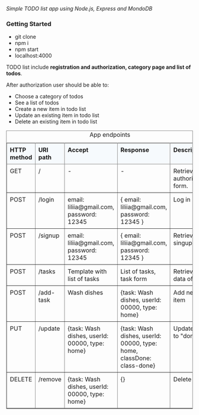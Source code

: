 <i>Simple TODO list app using Node.js, Express and MondoDB</i>

<h3>Getting Started</h3>

- git clone
- npm i
- npm start
- localhost:4000

TODO list include <b>registration and authorization, category page and list of todos</b>.

After authorization user should be able to:
- Choose a category of todos
- See a list of todos
- Create a new item in todo list
- Update an existing item in todo list
- Delete an existing item in todo list



<table cellpadding="4" cellspacing="0" summary="" class="table" frame="border" border="1" rules="all">
    <caption>
        <span class="tablecap">App endpoints</span>
    </caption>
    <colgroup>
        <col style="width:18.75%">
        <col style="width:13.5%">
        <col style="width:13.75%">
        <col style="width:13.75%">
        <col style="width:23.75%">
    </colgroup>
    <thead class="thead" style="text-align:left;">
    <tr class="row">
        <th style="text-align:left;vertical-align:top;background: #f6fafd; padding: 8px">HTTP method</th>
        <th style="text-align:left;vertical-align:top;background: #f6fafd; padding: 8px">URI path</th>
        <th style="text-align:left;vertical-align:top;background: #f6fafd; padding: 8px">Accept</th>
        <th style="text-align:left;vertical-align:top;background: #f6fafd; padding: 8px">Response</th>
        <th style="text-align:left;vertical-align:top;background: #f6fafd; padding: 8px">Description</th>
    </tr>
    </thead>
    <tbody class="tbody">
    <tr class="row">
        <td style="text-align:left;vertical-align:top; padding: 8px">GET</td>
        <td style="text-align:left;vertical-align:top; padding: 8px">/</td>
        <td style="text-align:left;vertical-align:top; padding: 8px">-</td>
        <td style="text-align:left;vertical-align:top; padding: 8px">-</td>
        <td style="text-align:left;vertical-align:top; padding: 8px">Retrieves authorization form.</td>
    </tr>
    <tr class="row">
        <td style="text-align:left;vertical-align:top; padding: 8px">POST</td>
        <td style="text-align:left;vertical-align:top; padding: 8px">/login</td>
        <td style="text-align:left;vertical-align:top; padding: 8px">email: liliia@gmail.com, password: 12345</td>
        <td style="text-align:left;vertical-align:top; padding: 8px">{ email: liliia@gmail.com, password: 12345 } </td>
        <td style="text-align:left;vertical-align:top; padding: 8px">Log in</td>
    </tr>
    <tr class="row">
        <td style="text-align:left;vertical-align:top; padding: 8px">POST</td>
        <td style="text-align:left;vertical-align:top; padding: 8px">/signup</td>
        <td style="text-align:left;vertical-align:top; padding: 8px">email: liliia@gmail.com, password: 12345</td>
        <td style="text-align:left;vertical-align:top; padding: 8px">{ email: liliia@gmail.com, password: 12345 } </td>
        <td style="text-align:left;vertical-align:top; padding: 8px">Retrieves singup data</td>
    </tr>
    <tr class="row">
        <td style="text-align:left;vertical-align:top; padding: 8px">POST</td>
        <td style="text-align:left;vertical-align:top; padding: 8px">/tasks</td>
        <td style="text-align:left;vertical-align:top; padding: 8px">Template with list of tasks</td>
        <td style="text-align:left;vertical-align:top; padding: 8px">List of tasks, task form</td>
        <td style="text-align:left;vertical-align:top; padding: 8px">Retrieves data of tasks</td>
    </tr>
    <tr class="row">
        <td style="text-align:left;vertical-align:top; padding: 8px">POST</td>
        <td style="text-align:left;vertical-align:top; padding: 8px">/add-task</td>
        <td style="text-align:left;vertical-align:top; padding: 8px">Wash dishes</td>
        <td style="text-align:left;vertical-align:top; padding: 8px">{task: Wash dishes, userId: 00000, type: home}</td>
        <td style="text-align:left;vertical-align:top; padding: 8px">Add new item</td>
    </tr>
    <tr class="row">
        <td style="text-align:left;vertical-align:top; padding: 8px">PUT</td>
        <td style="text-align:left;vertical-align:top; padding: 8px">/update</td>
        <td style="text-align:left;vertical-align:top; padding: 8px">{task: Wash dishes, userId: 00000, type: home}</td>
        <td style="text-align:left;vertical-align:top; padding: 8px">{task: Wash dishes, userId: 00000, type: home, classDone: class-done}</td>
        <td style="text-align:left;vertical-align:top; padding: 8px">Update item to "done"</td>
    </tr>
    <tr class="row">
        <td style="text-align:left;vertical-align:top; padding: 8px">DELETE</td>
        <td style="text-align:left;vertical-align:top; padding: 8px">/remove</td>
        <td style="text-align:left;vertical-align:top; padding: 8px">{task: Wash dishes, userId: 00000, type: home}</td>
        <td style="text-align:left;vertical-align:top; padding: 8px">{}</td>
        <td style="text-align:left;vertical-align:top; padding: 8px">Delete item</td>
    </tr>
    </tbody>
</table>



